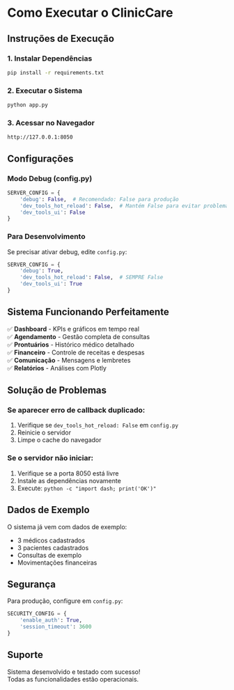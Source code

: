 # Como Executar o ClinicCare

## Instruções de Execução

### 1. Instalar Dependências
```bash
pip install -r requirements.txt
```

### 2. Executar o Sistema
```bash
python app.py
```

### 3. Acessar no Navegador
```
http://127.0.0.1:8050
```

## Configurações

### Modo Debug (config.py)
```python
SERVER_CONFIG = {
    'debug': False,  # Recomendado: False para produção
    'dev_tools_hot_reload': False,  # Mantém False para evitar problemas
    'dev_tools_ui': False
}
```

### Para Desenvolvimento
Se precisar ativar debug, edite `config.py`:
```python
SERVER_CONFIG = {
    'debug': True,
    'dev_tools_hot_reload': False,  # SEMPRE False
    'dev_tools_ui': True
}
```

## Sistema Funcionando Perfeitamente

✅ **Dashboard** - KPIs e gráficos em tempo real  
✅ **Agendamento** - Gestão completa de consultas  
✅ **Prontuários** - Histórico médico detalhado  
✅ **Financeiro** - Controle de receitas e despesas  
✅ **Comunicação** - Mensagens e lembretes  
✅ **Relatórios** - Análises com Plotly  

## Solução de Problemas

### Se aparecer erro de callback duplicado:
1. Verifique se `dev_tools_hot_reload: False` em `config.py`
2. Reinicie o servidor
3. Limpe o cache do navegador

### Se o servidor não iniciar:
1. Verifique se a porta 8050 está livre
2. Instale as dependências novamente
3. Execute: `python -c "import dash; print('OK')"`

## Dados de Exemplo

O sistema já vem com dados de exemplo:
- 3 médicos cadastrados
- 3 pacientes cadastrados  
- Consultas de exemplo
- Movimentações financeiras

## Segurança

Para produção, configure em `config.py`:
```python
SECURITY_CONFIG = {
    'enable_auth': True,
    'session_timeout': 3600
}
```

## Suporte

Sistema desenvolvido e testado com sucesso!  
Todas as funcionalidades estão operacionais.
